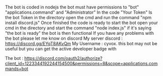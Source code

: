 The bot is coded in nodejs
the bot must have permissions to "bot" "applications.command" and "Administrator"
In the code "Your Token" Is the bot Token 
in the directory open the cmd and run the command "npm install discord.js"
Once finished the code is ready 
to start the bot open your cmd in the directory
and start the command "node index.js"
if it's saying "the bot is ready" the bot is then functional
If you have any problems with the bot please let me know on discord 
My server discord : https://discord.gg/EYqT8AKvQm
My Username : cyvox.
this bot may not be useful but you can get the active developer badge with


The bot : https://discord.com/oauth2/authorize?client_id=1223344192244154500&permissions=8&scope=applications.commands+bot
